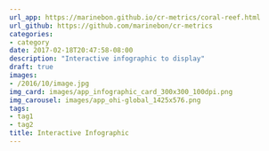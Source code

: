 ```yaml
---
url_app: https://marinebon.github.io/cr-metrics/coral-reef.html
url_github: https://github.com/marinebon/cr-metrics
categories:
- category
date: 2017-02-18T20:47:58-08:00
description: "Interactive infographic to display"
draft: true
images:
- /2016/10/image.jpg
img_card: images/app_infographic_card_300x300_100dpi.png
img_carousel: images/app_ohi-global_1425x576.png
tags:
- tag1
- tag2
title: Interactive Infographic
---
```

